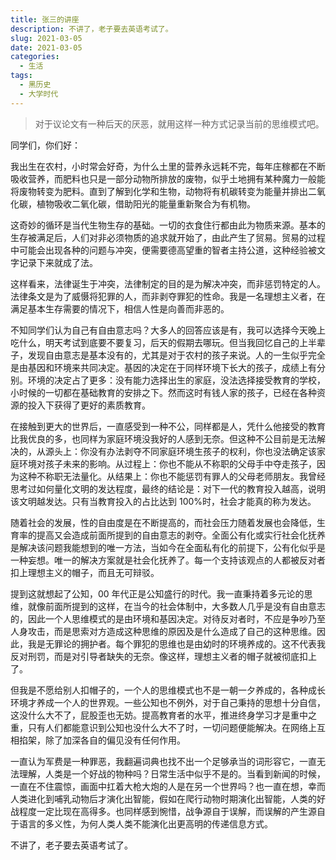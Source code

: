 ```yaml
---
title: 张三的讲座
description: 不讲了，老子要去英语考试了。
slug: 2021-03-05
date: 2021-03-05
categories:
  - 生活
tags:
  - 黑历史
  - 大学时代
---
```


> 对于议论文有一种后天的厌恶，就用这样一种方式记录当前的思维模式吧。

同学们，你们好：

我出生在农村，小时常会好奇，为什么土里的营养永远耗不完，每年庄稼都在不断吸收营养，而肥料也只是一部分动物所排放的废物，似乎土地拥有某种魔力一般能将废物转变为肥料。直到了解到化学和生物，动物将有机碳转变为能量并排出二氧化碳，植物吸收二氧化碳，借助阳光的能量重新聚合为有机物。

这奇妙的循环是当代生物生存的基础。一切的衣食住行都由此为物质来源。基本的生存被满足后，人们对非必须物质的追求就开始了，由此产生了贸易。贸易的过程中可能会出现各种的问题与冲突，便需要德高望重的智者主持公道，这种经验被文字记录下来就成了法。

这样看来，法律诞生于冲突，法律制定的目的是为解决冲突，而非惩罚特定的人。法律条文是为了威慑将犯罪的人，而非剥夺罪犯的性命。我是一名理想主义者，在满足基本生存需要的情况下，相信人性是向善而非恶的。

不知同学们认为自己有自由意志吗？大多人的回答应该是有，我可以选择今天晚上吃什么，明天考试到底要不要复习，后天的假期去哪玩。但当我回忆自己的上半辈子，发现自由意志是基本没有的，尤其是对于农村的孩子来说。人的一生似乎完全是由基因和环境来共同决定。基因的决定在于同样环境下长大的孩子，成绩上有分别。环境的决定占了更多：没有能力选择出生的家庭，没法选择接受教育的学校，小时候的一切都在基础教育的安排之下。然而这时有钱人家的孩子，已经在各种资源的投入下获得了更好的素质教育。

在接触到更大的世界后，一直感受到一种不公，同样都是人，凭什么他接受的教育比我优良的多，也同样为家庭环境没我好的人感到无奈。但这种不公目前是无法解决的，从源头上：你没有办法剥夺不同家庭环境生孩子的权利，你也没法确定该家庭环境对孩子未来的影响。从过程上：你也不能从不称职的父母手中夺走孩子，因为这种不称职无法量化。从结果上：你也不能惩罚有罪人的父母老师朋友。我曾经思考过如何量化文明的发达程度，最终的结论是：对下一代的教育投入越高，说明该文明越发达。只有当教育投入的占比达到 100%时，社会才能真的称为发达。

随着社会的发展，性的自由度是在不断提高的，而社会压力随着发展也会降低，生育率的提高又会造成前面所提到的自由意志的剥夺。全面公有化或实行社会化抚养是解决该问题我能想到的唯一方法，当如今在全面私有化的前提下，公有化似乎是一种妄想。唯一的解决方案就是社会化抚养了。每一个支持该观点的人都被反对者扣上理想主义的帽子，而且无可辩驳。

提到这就想起了公知，00 年代正是公知盛行的时代。我一直秉持着多元论的思维，就像前面所提到的这样，在当今的社会体制中，大多数人几乎是没有自由意志的，因此一个人思维模式的是由环境和基因决定。对待反对者时，不应是争吵乃至人身攻击，而是思索对方造成这种思维的原因及是什么造成了自己的这种思维。因此，我是无罪论的拥护者。每个罪犯的思维也是由幼时的环境养成的。这不代表我反对刑罚，而是对引导者缺失的无奈。像这样，理想主义者的帽子就被彻底扣上了。

但我是不愿给别人扣帽子的，一个人的思维模式也不是一朝一夕养成的，各种成长环境才养成一个人的世界观。一些公知也不例外，对于自己秉持的思想十分自信，这没什么大不了，屁股歪也无妨。提高教育者的水平，推进终身学习才是重中之重，只有人们都能意识到公知也没什么大不了时，一切问题便能解决。在网络上互相掐架，除了加深各自的偏见没有任何作用。

一直认为军费是一种罪恶，我翻遍词典也找不出一个足够承当的词形容它，一直无法理解，人类是一个好战的物种吗？日常生活中似乎不是的。当看到新闻的时候，一直在不住震惊，画面中扛着大枪大炮的人是在另一个世界吗？也一直在想，幸而人类进化到哺乳动物后才演化出智能，假如在爬行动物时期演化出智能，人类的好战程度一定比现在高得多。也同样感到惋惜，战争源自于误解，而误解的产生源自于语言的多义性，为何人类人类不能演化出更高明的传递信息方式。

不讲了，老子要去英语考试了。
